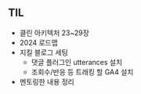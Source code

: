 ## TIL
- 클린 아키텍처 23~29장
- 2024 로드맵
- 지킬 블로그 세팅
	- 댓글 플러그인 utterances 설치
	- 조회수/반응 등 트래킹 할 GA4 설치
- 멘토링한 내용 정리
